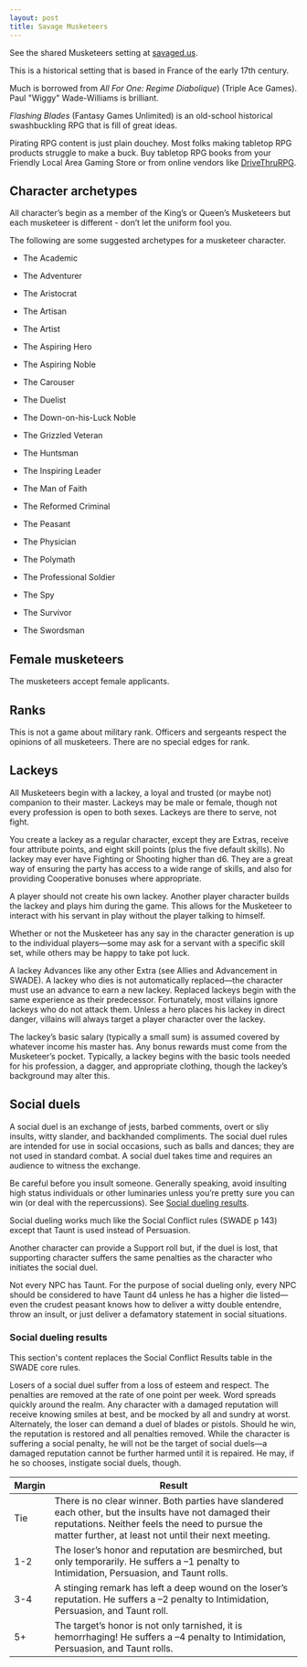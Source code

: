```yaml
---
layout: post
title: Savage Musketeers
---
```


See the shared Musketeers setting at [savaged.us](https://savaged.us/s/57iudowe).

This is a historical setting that is based in France of the early 17th century.

Much is borrowed from *All For One: Regime Diabolique*) (Triple Ace Games). Paul "Wiggy" Wade-Williams is brilliant.

*Flashing Blades* (Fantasy Games Unlimited) is an old-school historical swashbuckling RPG that is fill of great ideas.

Pirating RPG content is just plain douchey. Most folks making tabletop RPG products struggle to make a buck. Buy tabletop RPG books from your Friendly Local Area Gaming Store or from online vendors like [DriveThruRPG](https://www.drivethrurpg.com/).

## Character archetypes

All character’s begin as a member of the King’s or Queen’s Musketeers but each musketeer is different - don’t let the uniform fool you.

The following are some suggested archetypes for a musketeer character.

-   The Academic

-   The Adventurer

-   The Aristocrat

-   The Artisan

-   The Artist

-   The Aspiring Hero

-   The Aspiring Noble

-   The Carouser

-   The Duelist

-   The Down-on-his-Luck Noble

-   The Grizzled Veteran

-   The Huntsman

-   The Inspiring Leader

-   The Man of Faith

-   The Reformed Criminal

-   The Peasant

-   The Physician

-   The Polymath

-   The Professional Soldier

-   The Spy

-   The Survivor

-   The Swordsman

## Female musketeers

The musketeers accept female applicants.

## Ranks

This is not a game about military rank. Officers and sergeants respect the opinions of all musketeers. There are no special edges for rank.

## Lackeys

All Musketeers begin with a lackey, a loyal and trusted (or maybe not) companion to their master. Lackeys may be male or female, though not every profession is open to both sexes. Lackeys are there to serve, not fight.

You create a lackey as a regular character, except they are Extras, receive four attribute points, and eight skill points (plus the five default skills). No lackey may ever have Fighting or Shooting higher than d6. They are a great way of ensuring the party has access to a wide range of skills, and also for providing Cooperative bonuses where appropriate.

A player should not create his own lackey. Another player character builds the lackey and plays him during the game. This allows for the Musketeer to interact with his servant in play without the player talking to himself.

Whether or not the Musketeer has any say in the character generation is up to the individual players—some may ask for a servant with a specific skill set, while others may be happy to take pot luck.

A lackey Advances like any other Extra (see Allies and Advancement in SWADE). A lackey who dies is not automatically replaced—the character must use an advance to earn a new lackey. Replaced lackeys begin with the same experience as their predecessor. Fortunately, most villains ignore lackeys who do not attack them. Unless a hero places his lackey in direct danger, villains will always target a player character over the lackey.

The lackey’s basic salary (typically a small sum) is assumed covered by whatever income his master has. Any bonus rewards must come from the Musketeer’s pocket. Typically, a lackey begins with the basic tools needed for his profession, a dagger, and appropriate clothing, though the lackey’s background may alter this.

## Social duels

A social duel is an exchange of jests, barbed comments, overt or sliy insults, witty slander, and backhanded compliments.
The social duel rules are intended for use in social occasions, such as balls and dances; they are not used in standard combat.
A social duel takes time and requires an audience to witness the exchange.



Be careful before you insult someone. Generally speaking, avoid insulting high status individuals or other luminaries unless you’re pretty sure you can win (or deal with the repercussions). See [Social dueling results](#results).



Social dueling works much like the Social Conflict rules (SWADE p 143) except that Taunt is used instead of Persuasion.

Another character can provide a Support roll but, if the duel is lost, that supporting character suffers the same penalties as the character who initiates the social duel.



Not every NPC has Taunt. For the purpose of social dueling only, every NPC should be considered to have Taunt d4 unless he has a higher die listed—even the crudest peasant knows how to deliver a witty double entendre, throw an insult, or just deliver a defamatory statement in social situations.



### Social dueling results

This section's content replaces the Social Conflict Results table in the SWADE core rules.

Losers of a social duel suffer from a loss of esteem and respect.
The penalties are removed at the rate of one point per week.
Word spreads quickly around the realm.
Any character with a damaged reputation will receive knowing smiles at best, and be mocked by all and sundry at worst.
Alternately, the loser can demand a duel of blades or pistols. Should he win, the reputation is restored and all penalties removed.
While the character is suffering a social penalty, he will not be the target of social duels—a damaged reputation cannot be further harmed until it is repaired.
He may, if he so chooses, instigate social duels, though.

| Margin | Result |
|---|---|
| Tie    | There is no clear winner. Both parties have slandered each other, but the insults have not damaged their reputations. Neither feels the need to pursue the matter further, at least not until their next meeting. |
| 1-2    | The loser’s honor and reputation are besmirched, but only temporarily. He suffers a –1 penalty to Intimidation, Persuasion, and Taunt rolls.                                                                      |
| 3-4    | A stinging remark has left a deep wound on the loser’s reputation. He suffers a –2 penalty to Intimidation, Persuasion, and Taunt roll.                                                                           |
| 5+     | The target’s honor is not only tarnished, it is hemorrhaging! He suffers a –4 penalty to Intimidation, Persuasion, and Taunt rolls.                                                                               |

<!-- How else might a character repair his reputation? You can count the ways! -->
